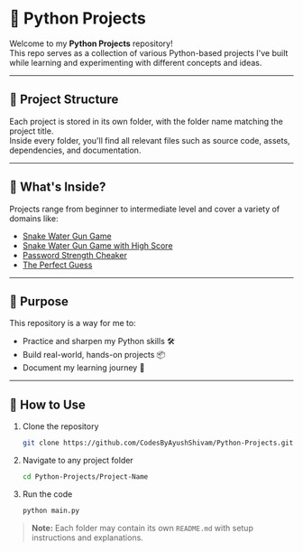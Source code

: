 # 🐍 Python Projects

Welcome to my **Python Projects** repository!  
This repo serves as a collection of various Python-based projects I've built while learning and experimenting with different concepts and ideas.

---

## 📁 Project Structure

Each project is stored in its own folder, with the folder name matching the project title.  
Inside every folder, you'll find all relevant files such as source code, assets, dependencies, and documentation.


---

## 🚀 What's Inside?

Projects range from beginner to intermediate level and cover a variety of domains like:

- [Snake Water Gun Game](https://github.com/CodesByAyushShivam/Python-Projects/tree/main/Snake%20Water%20Gun%20Game)
- [Snake Water Gun Game with High Score](https://github.com/CodesByAyushShivam/Python-Projects/tree/main/Snake%20Water%20Gun%20Game%20with%20High%20Score)
- [Password Strength Cheaker](https://github.com/CodesByAyushShivam/Python-Projects/tree/main/Password%20Strength%20Cheaker)
- [The Perfect Guess](https://github.com/CodesByAyushShivam/Python-Projects/tree/main/The%20Perfect%20Guess)

---

## 🧠 Purpose

This repository is a way for me to:

- Practice and sharpen my Python skills 🛠️  
- Build real-world, hands-on projects 📦  
- Document my learning journey 📘

---

## 🔧 How to Use

1. Clone the repository  
   ```bash
   git clone https://github.com/CodesByAyushShivam/Python-Projects.git
2. Navigate to any project folder
   ```bash
   cd Python-Projects/Project-Name
3. Run the code
   ```bash
   python main.py
> **Note:** Each folder may contain its own `README.md` with setup instructions and explanations.
